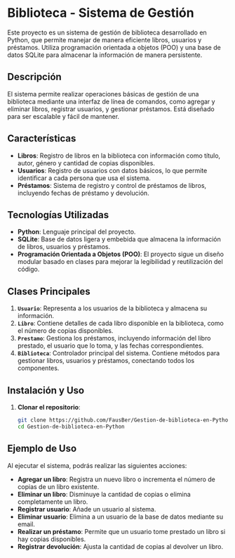 # Biblioteca - Sistema de Gestión

Este proyecto es un sistema de gestión de biblioteca desarrollado en Python, que permite manejar de manera eficiente libros, usuarios y préstamos. Utiliza programación orientada a objetos (POO) y una base de datos SQLite para almacenar la información de manera persistente.

## Descripción

El sistema permite realizar operaciones básicas de gestión de una biblioteca mediante una interfaz de línea de comandos, como agregar y eliminar libros, registrar usuarios, y gestionar préstamos. Está diseñado para ser escalable y fácil de mantener.

## Características

- **Libros**: Registro de libros en la biblioteca con información como título, autor, género y cantidad de copias disponibles.
- **Usuarios**: Registro de usuarios con datos básicos, lo que permite identificar a cada persona que usa el sistema.
- **Préstamos**: Sistema de registro y control de préstamos de libros, incluyendo fechas de préstamo y devolución.

## Tecnologías Utilizadas

- **Python**: Lenguaje principal del proyecto.
- **SQLite**: Base de datos ligera y embebida que almacena la información de libros, usuarios y préstamos.
- **Programación Orientada a Objetos (POO)**: El proyecto sigue un diseño modular basado en clases para mejorar la legibilidad y reutilización del código.

## Clases Principales

1. **`Usuario`**: Representa a los usuarios de la biblioteca y almacena su información.
2. **`Libro`**: Contiene detalles de cada libro disponible en la biblioteca, como el número de copias disponibles.
3. **`Prestamo`**: Gestiona los préstamos, incluyendo información del libro prestado, el usuario que lo toma, y las fechas correspondientes.
4. **`Biblioteca`**: Controlador principal del sistema. Contiene métodos para gestionar libros, usuarios y préstamos, conectando todos los componentes.

## Instalación y Uso

1. **Clonar el repositorio**:
   ```bash
   git clone https://github.com/FausBer/Gestion-de-biblioteca-en-Python.git
   cd Gestion-de-biblioteca-en-Python

## Ejemplo de Uso

Al ejecutar el sistema, podrás realizar las siguientes acciones:

- **Agregar un libro**: Registra un nuevo libro o incrementa el número de copias de un libro existente.
- **Eliminar un libro**: Disminuye la cantidad de copias o elimina completamente un libro.
- **Registrar usuario**: Añade un usuario al sistema.
- **Eliminar usuario**: Elimina a un usuario de la base de datos mediante su email.
- **Realizar un préstamo**: Permite que un usuario tome prestado un libro si hay copias disponibles.
- **Registrar devolución**: Ajusta la cantidad de copias al devolver un libro.

